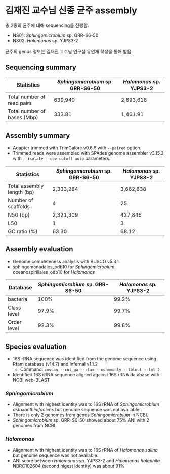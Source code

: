 # 김재진 교수님 신종 균주 assembly

총 2종의 균주에 대해 sequencing을 진행함.

* NS01: _Sphingomicrobium_ sp. GRR-S6-50
* NS02: _Halomonas_ sp. YJPS3-2

균주의 genus 정보는 김재진 교수님 연구실 유연재 학생을 통해 받음.

## Sequencing summary

Statistics | _Sphingomicrobium_ sp. GRR-S6-50 | _Halomonas_ sp. YJPS3-2
---- | ---- | ----
Total number of read pairs | 639,940 | 2,693,618
Total number of bases (Mbp) | 333.81 | 1,461.91

## Assembly summary

* Adapter trimmed with TrimGalore v0.6.6 with `--paired` option.
* Trimmed reads were assembled with SPAdes genome assembler v3.15.3 with `--isolate --cov-cutoff auto` parameters.

Statistics | _Sphingomicrobium_ sp. GRR-S6-50 | _Halomonas_ sp. YJPS3-2
---- | ---- | ----
Total assembly length (bp) | 2,333,284 | 3,662,638
Number of scaffolds | 4 | 25
N50 (bp) | 2,321,309 | 427,846
L50 | 1 | 3
GC ratio (%) | 63.30 | 68.12

## Assembly evaluation

* Genome completeness analysis with BUSCO v5.3.1
* sphingomonadales_odb10 for _Sphingomicrobium_, oceanospirillales_odb10 for _Halomonas_

Database | _Sphingomicrobium_ sp. GRR-S6-50 | _Halomonas_ sp. YJPS3-2
---- | ---- | ----
bacteria | 100% | 99.2%
Class level | 97.9% | 99.7%
Order level | 92.3% | 99.8%

## Species evaluation

* 16S rRNA sequence was identified from the genome sequence using Rfam database (v14.7) and Infernal v1.1.2
  * Command: `cmscan --cut_ga --rfam --nohmmonly --tblout --fmt 2`
* Identified 16S rRNA sequence aligned against 16S rRNA database with NCBI web-BLAST

### _Sphingomicrobium_

* Alignment with highest identity was to 16S rRNA of _Sphingomicrobium astaxanthinifaciens_ but genome sequence was not available.
* There is only 2 genomes from genus _Sphingomicrobium_ in NCBI.
* _Sphingomicrobium_ sp. GRR-S6-50 showed about 75% ANI with 2 genomes from NCBI.

### _Halomonas_

* Alignment with highest identity was to 16S rRNA of _Halomonas salina_ but genome sequence was not available.
* ANI score between _Halomonas_ sp. YJPS3-2 and _Halomonas halophila_ NBRC102604 (second higest identity) was about 91%
